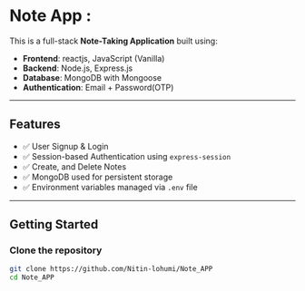# Note App :

This is a full-stack **Note-Taking Application** built using:

- **Frontend**: reactjs, JavaScript (Vanilla)
- **Backend**: Node.js, Express.js
- **Database**: MongoDB with Mongoose
- **Authentication**: Email + Password(OTP)

---

##  Features

- ✅ User Signup & Login 
- ✅ Session-based Authentication using `express-session`
- ✅ Create, and Delete Notes
- ✅ MongoDB used for persistent storage
- ✅ Environment variables managed via `.env` file

---

##  Getting Started

###  Clone the repository

```bash
git clone https://github.com/Nitin-lohumi/Note_APP
cd Note_APP
